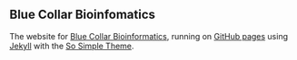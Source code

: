 ## Blue Collar Bioinfomatics

The website for [Blue Collar Bioinformatics](http://bcb.io), running on 
[GitHub pages](https://pages.github.com/) using [Jekyll](http://jekyllrb.com/)
with the [So Simple Theme](http://mmistakes.github.io/so-simple-theme/).
